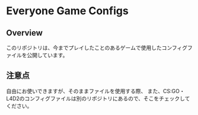 # Everyone Game Configs

## Overview
このリポジトリは、今までプレイしたことのあるゲームで使用したコンフィグファイルを公開しています。

## 注意点
自由にお使いできますが、そのままファイルを使用する際、
また、CS:GO・L4D2のコンフィグファイルは別のリポジトリにあるので、そこをチェックしてください。
